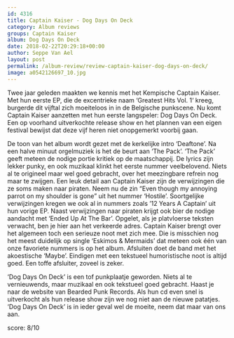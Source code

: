 ```yaml
---
id: 4316
title: Captain Kaiser - Dog Days On Deck
category: Album reviews
groups: Captain Kaiser
album: Dog Days On Deck
date: 2018-02-22T20:29:18+00:00
author: Seppe Van Ael
layout: post
permalink: /album-review/review-captain-kaiser-dog-days-on-deck/
image: a0542126697_10.jpg
---
```

Twee jaar geleden maakten we kennis met het Kempische Captain Kaiser. Met hun eerste EP, die de excentrieke naam ‘Greatest Hits Vol. 1‘ kreeg, burgerde dit vijftal zich moeiteloos in in de Belgische punkscene. Nu komt Captain Kaiser aanzetten met hun eerste langspeler: Dog Days On Deck. Een op voorhand uitverkochte release show en het plannen van een eigen festival bewijst dat deze vijf heren niet onopgemerkt voorbij gaan.

De toon van het album wordt gezet met de kerkelijke intro ‘Deaftone’. Na een halve minuut orgelmuziek is het de beurt aan ‘The Pack’. ‘The Pack’ geeft meteen de nodige portie kritiek op de maatschappij. De lyrics zijn lekker punky, en ook muzikaal klinkt het eerste nummer veelbelovend. Niets al te origineel maar wel goed gebracht, over het meezingbare refrein nog maar te zwijgen. Een leuk detail aan Captain Kaiser zijn de verwijzingen die ze soms maken naar piraten. Neem nu de zin “Even though my annoying parrot on my shoulder is gone” uit het nummer ‘Hostile’. Soortgelijke verwijzingen kregen we ook al in nummers zoals ’12 Years A Captain’ uit hun vorige EP. Naast verwijzingen naar piraten krijgt ook bier de nodige aandacht met ‘Ended Up At The Bar’. Opgelet, als je platvloerse teksten verwacht, ben je hier aan het verkeerde adres. Captain Kaiser brengt over het algemeen toch een serieuze noot met zich mee. Die is misschien nog het meest duidelijk op single ‘Eskimos & Mermaids’ dat meteen ook één van onze favoriete nummers is op het album. Afsluiten doet de band met het akoestische ‘Maybe’. Eindigen met een tekstueel humoristische noot is altijd goed. Een toffe afsluiter, zoveel is zeker.

‘Dog Days On Deck’ is een tof punkplaatje geworden. Niets al te vernieuwends, maar muzikaal en ook tekstueel goed gebracht. Haast je naar de website van Bearded Punk Records. Als hun cd even snel is uitverkocht als hun release show zijn we nog niet aan de nieuwe patatjes. ‘Dog Days On Deck’ is in ieder geval wel de moeite, neem dat maar van ons aan.

score: 8/10
